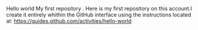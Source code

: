 Hello world
My first repository .
Here is my first repository on this account.I create it entirely whithin the GitHub interface using the instructions located at:
https://guides.github.com/activities/hello-world
